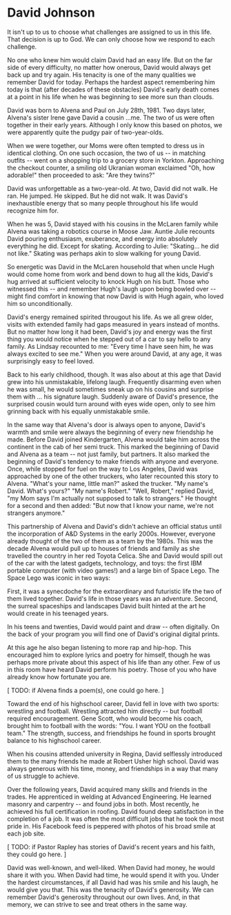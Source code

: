 # David Johnson

It isn't up to us to choose what challenges are assigned to us in this life.
That decision is up to God.
We can only choose how we respond to each challenge.

No one who knew him would claim David had an easy life.
But on the far side of every difficulty, no matter how onerous, David would always get back up and try again.
His tenacity is one of the many qualities we remember David for today.
Perhaps the hardest aspect remembering him today is that (after decades of these obstacles) David's early death comes at a point in his life when he was beginning to see more sun than clouds.

David was born to Alvena and Paul on July 28th, 1981.
Two days later, Alvena's sister Irene gave David a cousin ...me.
The two of us were often together in their early years.
Although I only know this based on photos, we were apparently quite the pudgy pair of two-year-olds.

When we were together, our Moms were often tempted to dress us in identical clothing.
On one such occasion, the two of us -- in matching outfits -- went on a shopping trip to a grocery store in Yorkton.
Approaching the checkout counter, a smiling old Ukranian woman exclaimed "Oh, how adorable!" then proceeded to ask: "Are they twins?"

David was unforgettable as a two-year-old.
At two, David did not walk.
He ran.
He jumped.
He skipped.
But he did not walk.
It was David's inexhaustible energy that so many people throughout his life would recognize him for.

When he was 5, David stayed with his cousins in the McLaren family while Alvena was taking a robotics course in Moose Jaw.
Auntie Julie recounts David pouring enthusiasm, exuberance, and energy into absolutely everything he did.
Except for skating.
According to Julie: "Skating... he did not like."
Skating was perhaps akin to slow walking for young David.

So energetic was David in the McLaren household that when uncle Hugh would come home from work and bend down to hug all the kids, David's hug arrived at sufficient velocity to knock Hugh on his butt.
Those who witnessed this -- and remember Hugh's laugh upon being bowled over -- might find comfort in knowing that now David is with Hugh again, who loved him so unconditionally.

David's energy remained spirited througout his life.
As we all grew older, visits with extended family had gaps measured in years instead of months.
But no matter how long it had been, David's joy and energy was the first thing you would notice when he stepped out of a car to say hello to any family.
As Lindsay recounted to me: "Every time I have seen him, he was always excited to see me."
When you were around David, at any age, it was surprisingly easy to feel loved.

Back to his early childhood, though.
It was also about at this age that David grew into his unmistakable, lifelong laugh.
Frequently disarming even when he was small, he would sometimes sneak up on his cousins and surprise them with ... his signature laugh.
Suddenly aware of David's presence, the surprised cousin would turn around with eyes wide open, only to see him grinning back with his equally unmistakable smile.

In the same way that Alvena's door is always open to anyone, David's warmth and smile were always the beginning of every new friendship he made.
Before David joined Kindergarten, Alvena would take him across the continent in the cab of her semi truck.
This marked the beginning of David and Alvena as a team -- not just family, but partners.
It also marked the beginning of David's tendency to make friends with anyone and everyone.
Once, while stopped for fuel on the way to Los Angeles, David was approached by one of the other truckers, who later recounted this story to Alvena.
"What's your name, little man?" asked the trucker.
"My name's David. What's yours?"
"My name's Robert."
"Well, Robert," replied David, "my Mom says I'm actually not supposed to talk to strangers."
He thought for a second and then added: "But now that I know your name, we're not strangers anymore."

This partnership of Alvena and David's didn't achieve an official status until the incorporation of A&D Systems in the early 2000s.
However, everyone already thought of the two of them as a team by the 1980s.
This was the decade Alvena would pull up to houses of friends and family as she travelled the country in her red Toyota Celica.
She and David would spill out of the car with the latest gadgets, technology, and toys: the first IBM portable computer (with video games!) and a large bin of Space Lego.
The Space Lego was iconic in two ways:

First, it was a synecdoche for the extraordinary and futuristic life the two of them lived together.
David's life in those years was an adventure.
Second, the surreal spaceships and landscapes David built hinted at the art he would create in his teenaged years.

In his teens and twenties, David would paint and draw -- often digitally.
On the back of your program you will find one of David's original digital prints.

At this age he also began listening to more rap and hip-hop.
This encouraged him to explore lyrics and poetry for himself, though he was perhaps more private about this aspect of his life than any other.
Few of us in this room have heard David perform his poetry.
Those of you who have already know how fortunate you are.

[ TODO: if Alvena finds a poem(s), one could go here. ]

Toward the end of his highschool career, David fell in love with two sports: wrestling and football.
Wrestling attracted him directly -- but football required encouragement.
Gene Scott, who would become his coach, brought him to football with the words: "You. I want YOU on the football team."
The strength, success, and friendships he found in sports brought balance to his highschool career.

When his cousins attended university in Regina, David  selflessly introduced them to the many friends he made at Robert Usher high school.
David was always generous with his time, money, and friendships in a way that many of us struggle to achieve.

Over the following years, David acquired many skills and friends in the trades.
He apprenticed in welding at Advanced Engineering.
He learned masonry and carpentry -- and found jobs in both.
Most recently, he achieved his full certification in roofing.
David found deep satisfaction in the completion of a job.
It was often the most difficult jobs that he took the most pride in.
His Facebook feed is peppered with photos of his broad smile at each job site.

[ TODO: if Pastor Rapley has stories of David's recent years and his faith, they could go here. ]

David was well-known, and well-liked.
When David had money, he would share it with you.
When David had time, he would spend it with you.
Under the hardest circumstances, if all David had was his smile and his laugh, he would give you that.
This was the tenacity of David's generosity.
We can remember David's generosity throughout our own lives.
And, in that memory, we can strive to see and treat others in the same way.
